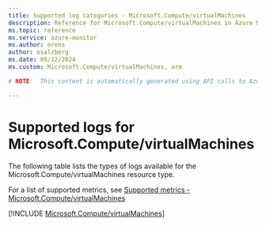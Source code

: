 ```yaml
---
title: Supported log categories - Microsoft.Compute/virtualMachines
description: Reference for Microsoft.Compute/virtualMachines in Azure Monitor Logs.
ms.topic: reference
ms.service: azure-monitor
ms.author: orens
author: osalzberg
ms.date: 09/12/2024
ms.custom: Microsoft.Compute/virtualMachines, arm

# NOTE:  This content is automatically generated using API calls to Azure. Any edits made on these files will be overwritten in the next run of the script. 

---
```





# Supported logs for Microsoft.Compute/virtualMachines  
The following table lists the types of logs available for the Microsoft.Compute/virtualMachines resource type.
  
  
  
For a list of supported metrics, see [Supported metrics - Microsoft.Compute/virtualMachines](../supported-metrics/microsoft-compute-virtualmachines-metrics.md)  
  

  
[!INCLUDE [Microsoft.Compute/virtualMachines](~/reusable-content/ce-skilling/azure/includes/azure-monitor/reference/logs/microsoft-compute-virtualmachines-logs-include.md)]  
  

